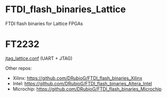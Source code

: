 # FTDI_flash_binaries_Lattice
 FTDI flash binaries for Lattice FPGAs

# FT2232
[jtag_lattice.conf](./binaries/FT2232/jtag_lattice.conf) (UART + JTAG)

Other repos:
- Xilinx: https://github.com/DRubioG/FTDI_flash_binaries_Xilinx
- Intel: https://github.com/DRubioG/FTDI_flash_binaries_Altera_Intel
- Microchip: https://github.com/DRubioG/FTDI_flash_binaries_Microchip